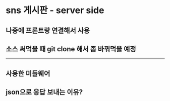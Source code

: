 # sns 게시판 - server side
## 나중에 프론트랑 연결해서 사용
## 소스 써먹을 때 git clone 해서 좀 바꿔먹을 예정
<hr/>

## 사용한 미들웨어

## json으로 응답 보내는 이유?